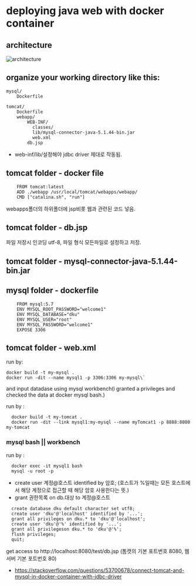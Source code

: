 deploying java web with docker container
========================================

## architecture

![architecture](https://i.stack.imgur.com/4Av3X.png)

## organize your working directory like this:
```
mysql/
    Dockerfile
```
```
tomcat/
    Dockerfile
    webapp/
        WEB-INF/
          classes/
          lib/mysql-connector-java-5.1.44-bin.jar
          web.xml
        db.jsp
```
+ web-inf/lib/설정해야 jdbc driver 제대로 작동됨.

## tomcat folder - docker file
```
    FROM tomcat:latest
    ADD ./webapp /usr/local/tomcat/webapps/webapp/
    CMD ["catalina.sh", "run"]
```
webapps폴더의 하위폴더에 jsp비롯 웹과 관련된 코드 넣음.

## tomcat folder - db.jsp
파일 저장시 인코딩 utf-8, 파일 형식 모든파일로 설정하고 저장.

## tomcat folder - mysql-connector-java-5.1.44-bin.jar

## mysql folder - dockerfile
```
    FROM mysql:5.7
    ENV MYSQL_ROOT_PASSWORD="welcome1"
    ENV MYSQL_DATABASE="dku"
    ENV MYSQL_USER="root"
    ENV MYSQL_PASSWORD="welcome1"
    EXPOSE 3306
```  
## tomcat folder - web.xml

<web-app></web-app>

run by: 
```
docker build -t my-mysql .
docker run -dit --name mysql1 -p 3306:3306 my-mysql\`
```
and input datadase using mysql workbench(i granted a privileges and checked the data at docker mysql bash.)

run by :
```
  docker build -t my-tomcat .
  docker run -dit --link mysql1:my-mysql --name myTomcat1 -p 8888:8080 my-tomcat
```  
  
### mysql bash || workbench
run by :
```
  docker exec -it mysql1 bash
  mysql -u root -p
```  
+ create user 계정@호스트 identified by 암호;
  (호스트가 %일때는 모든 호스트에서 해당 계정으로 접근할 때 해당 암호 사용한다는 뜻.)
+ grant 권한목록 on db.대상 to 계정@호스트
```  
  create database dku default character set utf8;
  create user 'dku'@'localhost' identified by '...';
  grant all privileges on dku.* to 'dku'@'localhost';
  create user 'dku'@'%' identified by '...';
  grant all privilegeson dku.* to 'dku'@'%';
  flush privileges;
  quit;
```  
get access to http://localhost:8080/test/db.jsp
(톰캣의 기본 포트번호 8080, 웹서버 기본 포트번호 80)

+ https://stackoverflow.com/questions/53700678/connect-tomcat-and-mysql-in-docker-container-with-jdbc-driver
